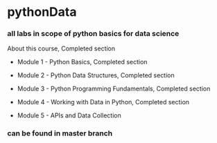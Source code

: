 # pythonData
### all labs in scope of python basics for data science


About this course, Completed section

- Module 1 - Python Basics, Completed section

- Module 2 - Python Data Structures, Completed section

- Module 3 - Python Programming Fundamentals, Completed section

- Module 4 - Working with Data in Python, Completed section

- Module 5 - APIs and Data Collection

### can be found in master branch
